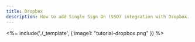 ```yaml
---
title: Dropbox
description: How to add Single Sign On (SSO) integration with Dropbox.
---
```

<%= include('./_template', {
  image1: "tutorial-dropbox.png"
}) %>
